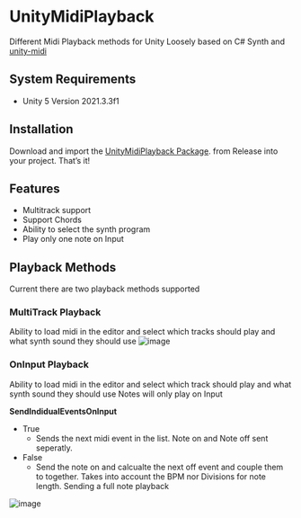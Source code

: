 # UnityMidiPlayback
Different Midi Playback methods for Unity
Loosely based on C# Synth and [unity-midi](https://github.com/n-yoda/unity-midi)

## System Requirements

- Unity 5 Version 2021.3.3f1

## Installation

Download and import the [UnityMidiPlayback Package](https://github.com/DaniKog/Midiplayback/releases/download/UnityMidi/UnityMidiPlaybackV1.0.unitypackage). from Release into your project.
That’s it!

## Features
- Multitrack support
- Support Chords
- Ability to select the synth program
- Play only one note on Input

## Playback Methods
Current there are two playback methods supported

### MultiTrack Playback 
Ability to load midi in the editor and select which tracks should play and what synth sound they should use
![image](https://user-images.githubusercontent.com/12103063/174903390-88fb422e-9956-45c2-865b-53096b4091a0.png)

### OnInput Playback
Ability to load midi in the editor and select which track should play and what synth sound they should use
Notes will only play on Input

**SendIndidualEventsOnInput**
- True
  - Sends the next midi event in the list. Note on and Note off sent seperatly.
- False
  - Send the note on and calcualte the next off event and couple them to together.
    Takes into account the BPM nor Divisions for note length. Sending a full note playback

![image](https://user-images.githubusercontent.com/12103063/174904815-924f5c95-2177-485d-9616-05419614da36.png)
